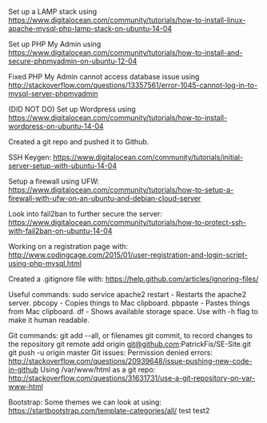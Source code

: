 Set up a LAMP stack using
https://www.digitalocean.com/community/tutorials/how-to-install-linux-apache-mysql-php-lamp-stack-on-ubuntu-14-04

Set up PHP My Admin using
https://www.digitalocean.com/community/tutorials/how-to-install-and-secure-phpmyadmin-on-ubuntu-12-04

Fixed PHP My Admin cannot access database issue using
http://stackoverflow.com/questions/13357561/error-1045-cannot-log-in-to-mysql-server-phpmyadmin

(DID NOT DO) Set up Wordpress using
https://www.digitalocean.com/community/tutorials/how-to-install-wordpress-on-ubuntu-14-04

Created a git repo and pushed it to Github.

SSH Keygen:
https://www.digitalocean.com/community/tutorials/initial-server-setup-with-ubuntu-14-04

Setup a firewall using UFW:
https://www.digitalocean.com/community/tutorials/how-to-setup-a-firewall-with-ufw-on-an-ubuntu-and-debian-cloud-server

Look into fail2ban to further secure the server:
https://www.digitalocean.com/community/tutorials/how-to-protect-ssh-with-fail2ban-on-ubuntu-14-04

Working on a registration page with:
http://www.codingcage.com/2015/01/user-registration-and-login-script-using-php-mysql.html

Created a .gitignore file with:
https://help.github.com/articles/ignoring-files/

Useful commands:
sudo service apache2 restart - Restarts the apache2 server.
pbcopy - Copies things to Mac clipboard.
pbpaste - Pastes things from Mac clipboard.
df - Shows available storage space. Use with -h flag to make it human readable.

Git commands:
git add --all, or filenames
git commit, to record changes to the repository
git remote add origin git@github.com:PatrickFis/SE-Site.git
git push -u origin master
Git issues:
Permission denied errors: http://stackoverflow.com/questions/20939648/issue-pushing-new-code-in-github
Using /var/www/html as a git repo: http://stackoverflow.com/questions/31631731/use-a-git-repository-on-var-www-html

Bootstrap:
Some themes we can look at using: https://startbootstrap.com/template-categories/all/
test
test2
